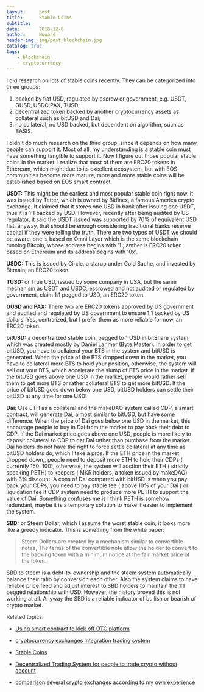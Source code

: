 ```yaml
---
layout:     post
title:      Stable Coins
subtitle:   
date:       2018-12-6
author:     Howard
header-img: img/post_blockchain.jpg
catalog: true
tags:
    - blockchain
    - cryptocurrency
---
```


I did research on lots of stable coins recently. They can be categorized into three groups: 

1. backed by fiat USD, regulated by escrow or government, e.g. USDT, GUSD, USDC,PAX, TUSD;
2. decentralized token backed by another cryptocurrency assets as collateral such as bitUSD and Dai;
3. no collateral, no USD backed, but dependent on algorithm, such as BASIS.

I didn't do much research on the third group, since it depends on how many people can support it.  Most of all, my understanding is a stable coin must have something tangible to support it.   Now I figure out those popular stable coins in the market.  I realize that most of them are ERC20 tokens in Ethereum, which might due to its excellent ecosystem, but with EOS communities become more mature, more and more stable coins will be established based on EOS smart contract.





**USDT:**  This might be the earliest and most popular stable coin right now. It was issued by Tetter, which is owned by Bitfinex, a famous America crypto exchange.  It claimed that it stores one USD in bank after issuing one USDT, thus it is 1:1 backed by USD.  However, recently after being audited by US regulator, it said the USDT issued was supported by 70% of equivalent USD fiat, anyway, that should be enough considering traditional banks reserve capital if they were telling the truth.  There are two types of USDT we should be aware, one is based on Omni Layer which is the same blockchain running Bitcoin, whose address begins with '1'; anther is ERC20 token based on Ethereum and its address begins with '0x'.



**USDC:**  This is issued by Circle, a starup under Gold Sache, and invested by Bitmain, an ERC20 token.



**TUSD:**  or True USD, issued by some company in USA, but the same mechanism as USDT and USDC, escrowed and not audited or regulated by government, claim 1:1 pegged to USD, an ERC20 token.



**GUSD and PAX:**  There two are ERC20 tokens approved by US government and audited and regulated by US government to ensure 1:1 backed by US dollars!  Yes, centralized, but I prefer them as more reliable for now, an ERC20 token.





**bitUSD:**  a decentralized stable coin,  pegged to 1 USD in bitShare system, which was created mostly by Daniel Larimer (Byte Master).  In order to get bitUSD, you have to collateral your BTS in the system and bitUSD is generated.  When the price of the BTS dropped down in the market, you have to collateral more BTS to hold your position, otherwise, the system will sell out your BTS, which accelerate the slump of BTS price in the market.  If the bitUSD goes above one USD in the market, people would rather sell them to get more BTS or rather collateral BTS to get more bitUSD.  If the price of bitUSD goes down below one USD, bitUSD holders can settle their bitUSD at any time for one USD!  





**Dai:**  Use ETH as a collateral and the makeDAO system called CDP, a smart contract,  will generate Dai, almost similar to  bitUSD, but have some difference.  When the price of Dai goes below one USD in the market,  this encourage people to buy in Dai from the market to pay back their debt to CDP. If the Dai market price goes above one USD, people is more likely to deposit collateral to CDP to get Dai rather than purchase from the market.  Dai holders do not have the right to force settle collateral at any time as bitUSD holders do, which I take a pros.  If the ETH price in the market dropped down,, people need to deposit more ETH to hold their CDPs ( currently 150: 100), otherwise, the system will auction their ETH ( strictly speaking PETH) to keepers ( MKR holders, a token issued by makeDAO) with 3% discount. A cons of Dai compared with bitUSD is when you pay back your CDPs, you need to pay stable fee ( above 10% of your Dai ) or liquidation fee if CDP system need to produce more PETH to support the value of Dai.  Something confuses me is I think PETH is somehow redundant,  maybe it is a temporary solution to make it easier to implement the system. 



**SBD:** or Steem Dollar, which I assume the worst stable coin, it looks more like a greedy indicator. This is something from the white paper:

> Steem Dollars are created by a mechanism similar to convertible notes, The terms of the convertible note allow the holder to convert to the backing token with a minimum notice at the fair market price of the token.

SBD to steem is a  debt-to-ownership and the steem system automatically balance their ratio by conversion each other.  Also the system claims to have reliable price feed and adjust interest to SBD holders to maintain the 1:1 pegged relationship with USD. However, the history proved this is not working at all. Anyway the SBD is a reliable indicator of bullish or bearish of crypto market.




Related topics:


- [Using smart contract to kick off OTC platform](http://engineerman.club/2018/12/30/Using-smart-contract-to-kick-off-OTC-platform/)

- [cryptocurrency exchanges integration trading system](http://engineerman.club/2018/12/06/cryptocurrency-exchanges-integration-trading-system/)

- [Stable Coins](http://engineerman.club/2018/12/06/Stable-Coins/)

- [Decentralized Trading System for people to trade crypto without account](http://engineerman.club/2018/12/06/Decentralized-Trading-System-for-people-to-trade-crypto-without-account/)

- [comparison several crypto exchanges according to my own experience](http://engineerman.club/2017/12/05/comparison-several-crypto-exchanges-according-to-my-own-experience/)